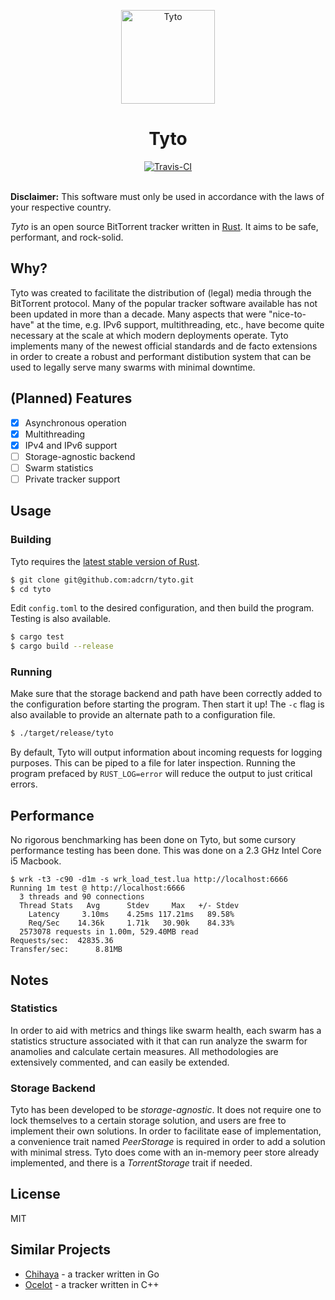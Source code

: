 <p align="center">
    <img alt="Tyto" title="Tyto" src="https://i.imgur.com/D9Lq6K2.png"
    width="150">
<h1 align="center">Tyto</h1>
</p>

<div align="center">
    <a href="https://travis-ci.com/adcrn/tyto"><img
    src="https://travis-ci.com/adcrn/tyto.svg?token=9jG6XKKRPepsyqdsCqW7&branch=master"
    alt="Travis-CI"></a>
</div>
<br>

__Disclaimer:__ This software must only be used in accordance with the laws of your respective country.

_Tyto_ is an open source BitTorrent tracker written in [Rust](https://www.rust-lang.org). It aims to be safe, performant, and rock-solid.

## Why?
Tyto was created to facilitate the distribution of (legal) media through the
BitTorrent protocol. Many of the popular tracker software available has not
been updated in more than a decade. Many aspects that were "nice-to-have" at
the time, e.g. IPv6 support, multithreading, etc., have become quite necessary at the scale at which modern deployments operate. Tyto implements
many of the newest official standards and de facto extensions in order to
create a robust and performant distibution system that can be used to legally
serve many swarms with minimal downtime.

## (Planned) Features
- [x] Asynchronous operation
- [x] Multithreading
- [x] IPv4 and IPv6 support
- [ ] Storage-agnostic backend
- [ ] Swarm statistics
- [ ] Private tracker support

## Usage
### Building
Tyto requires the [latest stable version of Rust](https://www.rust-lang.org/learn/get-started).

```sh
$ git clone git@github.com:adcrn/tyto.git
$ cd tyto
```

Edit `config.toml` to the desired configuration, and then build the program. Testing is also available.

```sh
$ cargo test
$ cargo build --release
```

### Running
Make sure that the storage backend and path have been correctly added to the configuration before starting the program. Then start it up! The `-c` flag is also available to provide an alternate path to a configuration file.

```sh
$ ./target/release/tyto
```

By default, Tyto will output information about incoming requests for logging purposes. This can be piped to a file for later inspection. Running the program prefaced by `RUST_LOG=error` will reduce the output to just critical errors.

## Performance
No rigorous benchmarking has been done on Tyto, but some cursory performance testing has been done. This was done on a 2.3 GHz Intel Core i5 Macbook.

```
$ wrk -t3 -c90 -d1m -s wrk_load_test.lua http://localhost:6666
Running 1m test @ http://localhost:6666
  3 threads and 90 connections
  Thread Stats   Avg      Stdev     Max   +/- Stdev
    Latency     3.10ms    4.25ms 117.21ms   89.58%
    Req/Sec    14.36k     1.71k   30.90k    84.33%
  2573078 requests in 1.00m, 529.40MB read
Requests/sec:  42835.36
Transfer/sec:      8.81MB
```

## Notes
### Statistics
In order to aid with metrics and things like swarm health, each swarm has a
statistics structure associated with it that can run analyze the swarm for
anamolies and calculate certain measures. All methodologies are extensively
commented, and can easily be extended.

### Storage Backend
Tyto has been developed to be _storage-agnostic_. It does not require one to
lock themselves to a certain storage solution, and users are free to implement
their own solutions. In order to facilitate ease of implementation, a
convenience trait named _PeerStorage_ is required in order to add a solution
with minimal stress. Tyto does come with an in-memory peer store already
implemented, and there is a _TorrentStorage_ trait if needed.

## License
MIT

## Similar Projects
- [Chihaya](https://github.com/chihaya/chihaya) - a tracker written in Go
- [Ocelot](https://github.com/WhatCD/Ocelot) - a tracker written in C++
